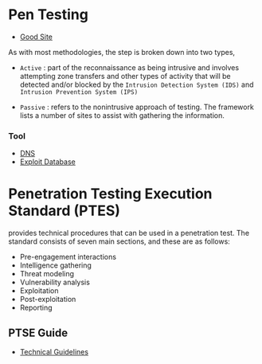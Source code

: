 # Pen Testing

* [Good Site](https://centralops.net/co/)

As with most methodologies, the step is broken down into two types,

* `Active` : part of the reconnaissance as being intrusive and involves attempting zone transfers and other types of activity that will be detected and/or blocked by the `Intrusion Detection System (IDS)` and `Intrusion Prevention System (IPS)`

* `Passive` : refers to the nonintrusive approach of testing. The framework lists a number of sites to assist with gathering the information.

### Tool

* [DNS](http://www.centralops.net)
* [Exploit Database](https://www.exploit-db.com/)

# Penetration Testing Execution Standard (PTES)
provides technical procedures that can be used in a penetration test. The standard consists of seven main sections, and
these are as follows:

* Pre-engagement interactions
* Intelligence gathering
* Threat modeling
* Vulnerability analysis
* Exploitation
* Post-exploitation
* Reporting

## PTSE Guide

* [Technical Guidelines](http://www.pentest-standard.org/index.php/PTES_Technical_Guidelines)

